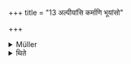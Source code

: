 +++
title = "13 अल्पीयांसि कर्माणि भूयांसो"

+++

<details><summary>Müller</summary>

If there are fewer acts and more Mantras, let him perform and act with one mantra, those which remain are optional, as the materials for the sacrificial post.
</details>

<details><summary>थिते</summary>

अल्पीयांसि कर्माणि भूयांसो मन्त्रास्तत्र प्रतिमन्त्रं कुर्यात् । अवशिष्टा विकल्पार्था यथा यूपद्रव्याणीति १३
</details>
